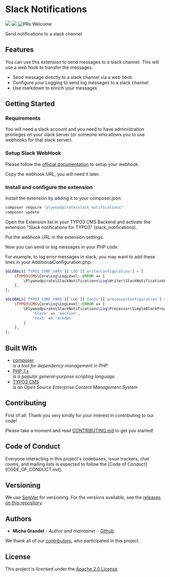 # Slack Notifications

![](https://img.shields.io/github/license/Plywoodpirate/slack_notifications)
![](https://img.shields.io/github/languages/top/Plywoodpirate/slack_notifications)
![PRs Welcome](https://img.shields.io/badge/PRs-welcome-brightgreen.svg?style=flat-square)


Send notifications to a slack channel

## Features

You can use this extension to send messages to a slack channel. This will 
use a web hook to transfer the messages.

* Send message directly to a slack channel via a web hook
* Configure your Logging to send log messages to a slack channel
* Use markdown to enrich your messages

## Getting Started

### Requirements

You will need a slack account and you need to have administration privileges
on your slack server (or someone who allows you to use webhooks for that slack
server).

### Setup Slack WebHook

Please follow the [official documentation][slack-webhook] to setup your webhook.

Copy the webhook URL, you will need it later.

### Install and configure the extension

Install the extension by adding it to your composer.json:

```bash
composer require "plywoodpirate/slack_notifications"
composer update
```

Open the Extension list in your TYPO3 CMS Backend and activate the extension 
"Slack notifications for TYPO3" (slack_notifications).

Put the webhook URL in the extension settings.

Now you can send or log messages in your PHP code.

For example, to log error messages in slack, you may want to add these lines
in your AdditionalConfiguration.php:

```php
$GLOBALS['TYPO3_CONF_VARS']['LOG']['writerConfiguration'] = [
    \TYPO3\CMS\Core\Log\LogLevel::ERROR => [
        \Plywoodpirate\SlackNotifications\Log\Writer\SlackNotificationWriter::class => [],
    ],
];

$GLOBALS['TYPO3_CONF_VARS']['LOG']['Ion2s']['processorConfiguration'] = [
    \TYPO3\CMS\Core\Log\LogLevel::ERROR => [
        \Plywoodpirate\SlackNotifications\Log\Processor\SimpleBlockProcessor::class => [
            'block' => 'section',
            'text' => 'mrkdwn'
        ]
    ],
];
```

## Built With

* [composer](https://getcomposer.org/) \
  *is a tool for dependency management in PHP.*
* [PHP 7.x](https://www.php.net/) \
  *is a popular general-purpose scripting language.*
* [TYPO3 CMS](https://typo3.org/) \
  *is an Open Source Enterprise Content Management System*

## Contributing

First of all: Thank you very kindly for your interest in contributing to our code!

Please take a moment and read [CONTRIBUTING.md](CONTRIBUTING.md) to get you started!

## Code of Conduct

Everyone interacting in this project's codebases, issue trackers, chat rooms,
and mailing lists is expected to follow
the [Code of Conduct][CODE_OF_CONDUCT.md].

## Versioning

We use [SemVer](http://semver.org/) for versioning. For the versions available,
see the [releases on this repository][github-releases].

## Authors

* **Micha Grandel** - *Author and maintainer* - [Github][github]

We thank all of our [contributors][github-contributors], who participated in
this project.

## License

This project is licensed under the [Apache 2.0 License](LICENSE.md).


[github]: https://github.com/Plywoodpirate

[github-releases]: https://github.com/Plywoodpirate/slack_notifications/releases

[github-contributors]: https://github.com/Plywoodpirate/slack_notifications/graphs/contributors

[gitflow]: https://danielkummer.github.io/git-flow-cheatsheet/

[gitflow-model]: http://nvie.com/posts/a-successful-git-branching-model/
[slack-webhook]: https://api.slack.com/messaging/webhooks

